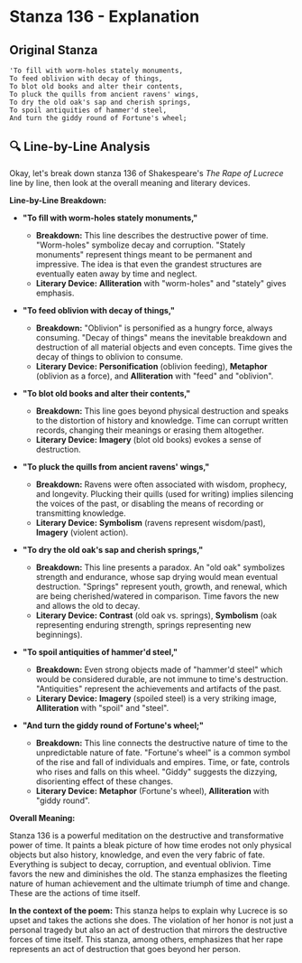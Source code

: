 # Stanza 136 - Explanation

## Original Stanza
```
'To fill with worm-holes stately monuments,
To feed oblivion with decay of things,
To blot old books and alter their contents,
To pluck the quills from ancient ravens' wings,
To dry the old oak's sap and cherish springs,
To spoil antiquities of hammer'd steel,
And turn the giddy round of Fortune's wheel;
```

## 🔍 Line-by-Line Analysis
Okay, let's break down stanza 136 of Shakespeare's *The Rape of Lucrece* line by line, then look at the overall meaning and literary devices.

**Line-by-Line Breakdown:**

*   **"To fill with worm-holes stately monuments,"**

    *   **Breakdown:** This line describes the destructive power of time. "Worm-holes" symbolize decay and corruption. "Stately monuments" represent things meant to be permanent and impressive. The idea is that even the grandest structures are eventually eaten away by time and neglect.
    *   **Literary Device:** **Alliteration** with "worm-holes" and "stately" gives emphasis.

*   **"To feed oblivion with decay of things,"**

    *   **Breakdown:** "Oblivion" is personified as a hungry force, always consuming. "Decay of things" means the inevitable breakdown and destruction of all material objects and even concepts. Time gives the decay of things to oblivion to consume.
    *   **Literary Device:** **Personification** (oblivion feeding), **Metaphor** (oblivion as a force), and **Alliteration** with "feed" and "oblivion".

*   **"To blot old books and alter their contents,"**

    *   **Breakdown:** This line goes beyond physical destruction and speaks to the distortion of history and knowledge. Time can corrupt written records, changing their meanings or erasing them altogether.
    *   **Literary Device:** **Imagery** (blot old books) evokes a sense of destruction.

*   **"To pluck the quills from ancient ravens' wings,"**

    *   **Breakdown:** Ravens were often associated with wisdom, prophecy, and longevity. Plucking their quills (used for writing) implies silencing the voices of the past, or disabling the means of recording or transmitting knowledge.
    *   **Literary Device:** **Symbolism** (ravens represent wisdom/past), **Imagery** (violent action).

*   **"To dry the old oak's sap and cherish springs,"**

    *   **Breakdown:** This line presents a paradox. An "old oak" symbolizes strength and endurance, whose sap drying would mean eventual destruction. "Springs" represent youth, growth, and renewal, which are being cherished/watered in comparison. Time favors the new and allows the old to decay.
    *   **Literary Device:** **Contrast** (old oak vs. springs), **Symbolism** (oak representing enduring strength, springs representing new beginnings).

*   **"To spoil antiquities of hammer'd steel,"**

    *   **Breakdown:** Even strong objects made of "hammer'd steel" which would be considered durable, are not immune to time's destruction. "Antiquities" represent the achievements and artifacts of the past.
    *   **Literary Device:** **Imagery** (spoiled steel) is a very striking image, **Alliteration** with "spoil" and "steel".

*   **"And turn the giddy round of Fortune's wheel;"**

    *   **Breakdown:** This line connects the destructive nature of time to the unpredictable nature of fate. "Fortune's wheel" is a common symbol of the rise and fall of individuals and empires. Time, or fate, controls who rises and falls on this wheel. "Giddy" suggests the dizzying, disorienting effect of these changes.
    *   **Literary Device:** **Metaphor** (Fortune's wheel), **Alliteration** with "giddy round".

**Overall Meaning:**

Stanza 136 is a powerful meditation on the destructive and transformative power of time. It paints a bleak picture of how time erodes not only physical objects but also history, knowledge, and even the very fabric of fate. Everything is subject to decay, corruption, and eventual oblivion. Time favors the new and diminishes the old. The stanza emphasizes the fleeting nature of human achievement and the ultimate triumph of time and change. These are the actions of time itself.

**In the context of the poem:** This stanza helps to explain why Lucrece is so upset and takes the actions she does. The violation of her honor is not just a personal tragedy but also an act of destruction that mirrors the destructive forces of time itself. This stanza, among others, emphasizes that her rape represents an act of destruction that goes beyond her person.
